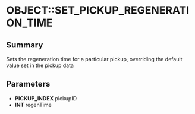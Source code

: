 # OBJECT::SET_PICKUP_REGENERATION_TIME

## Summary
Sets the regeneration time for a particular pickup, overriding the default value set in the pickup data

## Parameters
* **PICKUP_INDEX** pickupID
* **INT** regenTime